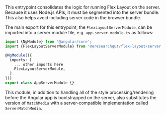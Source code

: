 This entrypoint consolidates the logic for running Flex Layout on the server. Because it uses Node.js
APIs, it must be segmented into the server bundle. This also helps avoid including server code in the
browser bundle.

The main export for this entrypoint, the `FlexLayoutServerModule`, can be imported into a server module
file, e.g. `app.server.module.ts` as follows: 

```typescript
import {NgModule} from '@angular/core';
import {FlexLayoutServerModule} from '@eresearchqut/flex-layout/server';

@NgModule(({
  imports: [
    ... other imports here
    FlexLayoutServerModule,
  ]
}))
export class AppServerModule {}
```

This module, in addition to handling all of the style processing/rendering before the Angular app is
bootstrapped on the server, also substitutes the version of `MatchMedia` with a server-compatible
implementation called `ServerMatchMedia`.